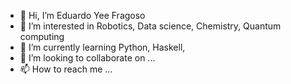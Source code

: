 - 👋 Hi, I’m Eduardo Yee Fragoso
- 👀 I’m interested in Robotics, Data science, Chemistry, Quantum computing
- 🌱 I’m currently learning Python, Haskell, 
- 💞️ I’m looking to collaborate on ...
- 📫 How to reach me ...

<!---
EduYeeFra/EduYeeFra is a ✨ special ✨ repository because its `README.md` (this file) appears on your GitHub profile.
You can click the Preview link to take a look at your changes.
--->
